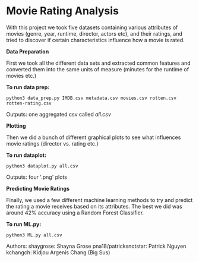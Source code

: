 # Movie Rating Analysis

With this project we took five datasets containing various attributes of movies (genre, year, runtime, director, actors etc), and their ratings, and tried to discover if certain characteristics influence how a movie is rated.

**Data Preparation**

First we took all the different data sets and extracted common features and converted them into the same units of measure (minutes for the runtime of movies etc.)

**To run data prep:**
```
python3 data_prep.py IMDB.csv metadata.csv movies.csv rotten.csv rotten-rating.csv
```
Outputs: one aggregated csv called *all.csv*

**Plotting**

Then we did a bunch of different graphical plots to see what influences movie ratings (director vs. rating etc.)

**To run dataplot:**
```
python3 dataplot.py all.csv
```
Outputs: four '.png' plots

**Predicting Movie Ratings**

Finally, we used a few different machine learning methods to try and predict the rating a movie receives based on its attributes. The best we did was around 42% accuracy using a Random Forest Classifier.

**To run ML.py:**
```
python3 ML.py all.csv
```

Authors:
shaygrose: Shayna Grose
pna18/patricksnotstar: Patrick Nguyen
kchangch: Kidjou Argenis Chang (Big Sus)
